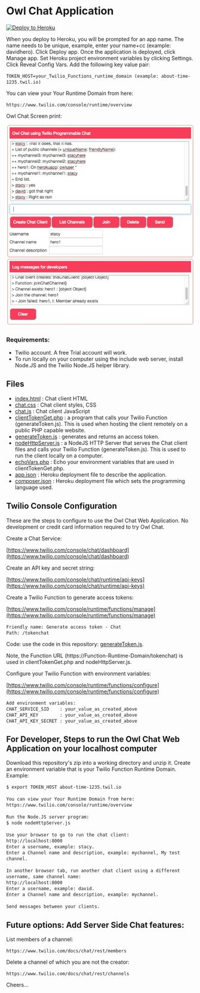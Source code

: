 # Owl Chat Application

[![Deploy to Heroku](https://www.herokucdn.com/deploy/button.svg)](https://heroku.com/deploy?template=https://github.com/tigerfarm/owlchat)

When you deploy to Heroku, you will be prompted for an app name. 
The name needs to be unique, example, enter your name+cc (example: davidhero). 
Click Deploy app. Once the application is deployed, click Manage app. 
Set Heroku project environment variables by clicking Settings. 
Click Reveal Config Vars. Add the following key value pair:
````
TOKEN_HOST=your_Twilio_Functions_runtime_domain (example: about-time-1235.twil.io)
````
You can view your Your Runtime Domain from here:
````
https://www.twilio.com/console/runtime/overview
````

Owl Chat Screen print:

<img src="ScreenPrint.jpg"/>

### Requirements:

- Twilio account. A free Trial account will work.
- To run locally on your computer using the include web server, install Node.JS and the Twilio Node.JS helper library.

## Files

- [index.html](index.html) : Chat client HTML
- [chat.css](chat.css) : Chat client styles, CSS
- [chat.js](chat.js) : Chat client JavaScript
- [clientTokenGet.php](clientTokenGet.php) : a program that calls your Twilio Function (generateToken.js).
  This is used when hosting the client remotely on a public PHP capable website.
- [generateToken.js](generateToken.js) : generates and returns an access token.
- [nodeHttpServer.js](nodeHttpServer.js) : a NodeJS HTTP Server that serves the Chat client files and calls your Twilio Function (generateToken.js).
  This is used to run the client locally on a computer.
- [echoVars.php](echoVars.php) : Echo your environment variables that are used in clientTokenGet.php.
- [app.json](app.json) : Heroku deployment file to describe the application.
- [composer.json](composer.json) : Heroku deployment file which sets the programming language used.

## Twilio Console Configuration

These are the steps to configure to use the Owl Chat Web Application.
No development or credit card information required to try Owl Chat.

Create a Chat Service:

[https://www.twilio.com/console/chat/dashboard](https://www.twilio.com/console/chat/dashboard)

Create an API key and secret string:

[https://www.twilio.com/console/chat/runtime/api-keys](https://www.twilio.com/console/chat/runtime/api-keys)

Create a Twilio Function to generate access tokens:

[https://www.twilio.com/console/runtime/functions/manage](https://www.twilio.com/console/runtime/functions/manage)
````
Friendly name: Generate access token - Chat
Path: /tokenchat
````
Code: use the code in this repository: [generateToken.js](generateToken.js).

Note, the Function URL (https://Function-Runtime-Domain/tokenchat) is used in clientTokenGet.php and nodeHttpServer.js.

Configure your Twilio Function with environment variables:

[https://www.twilio.com/console/runtime/functions/configure](https://www.twilio.com/console/runtime/functions/configure)
````
Add environment variables:
CHAT_SERVICE_SID    : your_value_as_created_above
CHAT_API_KEY        : your_value_as_created_above
CHAT_API_KEY_SECRET : your_value_as_created_above
````
## For Developer, Steps to run the Owl Chat Web Application on your localhost computer

Download this repository's zip into a working directory and unzip it.
Create an environment variable that is your Twilio Function Runtime Domain.
Example:
````
$ export TOKEN_HOST about-time-1235.twil.io

You can view your Your Runtime Domain from here:
https://www.twilio.com/console/runtime/overview

Run the Node.JS server program:
$ node nodeHttpServer.js

Use your browser to go to run the chat client:
http://localhost:8000
Enter a username, example: stacy.
Enter a Channel name and description, example: mychannel, My test channel.

In another browser tab, run another chat client using a different username, same channel name:
http://localhost:8000
Enter a username, example: david.
Enter a Channel name and description, example: mychannel.

Send messages between your clients.
````

## Future options: Add Server Side Chat features:

List members of a channel:
````
https://www.twilio.com/docs/chat/rest/members
````

Delete a channel of which you are not the creator:
````
https://www.twilio.com/docs/chat/rest/channels
````

Cheers...
